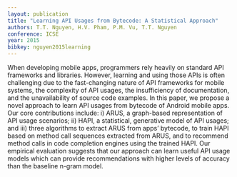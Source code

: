 ```yaml
---
layout: publication
title: "Learning API Usages from Bytecode: A Statistical Approach"
authors: T.T. Nguyen, H.V. Pham, P.M. Vu, T.T. Nguyen
conference: ICSE
year: 2015
bibkey: nguyen2015learning
---
```

When developing mobile apps, programmers rely
heavily on standard API frameworks and libraries. However,
learning and using those APIs is often challenging due to the
fast-changing nature of API frameworks for mobile systems, the
complexity of API usages, the insufficiency of documentation,
and the unavailability of source code examples. In this paper, we
propose a novel approach to learn API usages from bytecode
of Android mobile apps. Our core contributions include: i)
ARUS, a graph-based representation of API usage scenarios;
ii) HAPI, a statistical, generative model of API usages; and iii)
three algorithms to extract ARUS from apps’ bytecode, to train
HAPI based on method call sequences extracted from ARUS, and
to recommend method calls in code completion engines using
the trained HAPI. Our empirical evaluation suggests that our
approach can learn useful API usage models which can provide
recommendations with higher levels of accuracy than the baseline
n-gram model.
